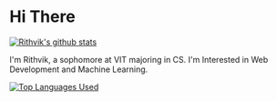 # Hi There

[![Rithvik's github stats](https://github-readme-stats.vercel.app/api?username=rithvik2607&count_private=true&show_icons=true&theme=synthwave)](https://github.com/anuraghazra/github-readme-stats)

I'm Rithvik, a sophomore at VIT majoring in CS.
I'm Interested in Web Development and Machine Learning.

[![Top Languages Used](https://github-readme-stats.vercel.app/api/top-langs/?username=rithvik2607)](https://github.com/anuraghazra/github-readme-stats)
